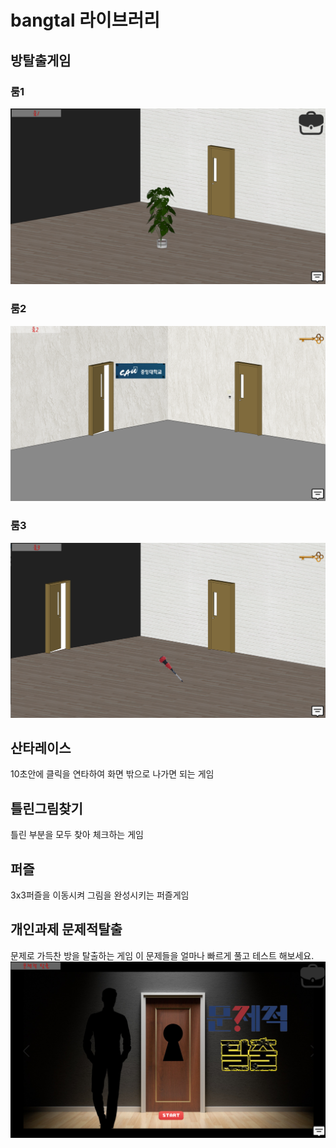 # bangtal 라이브러리 
## 방탈출게임 
### 룸1
![방탈출](https://github.com/taeyk1/bangtal/blob/master/images(%EB%B0%A9%ED%83%88%EC%B6%9C)/1.png)

### 룸2
![방탈출](https://github.com/taeyk1/bangtal/blob/master/images(%EB%B0%A9%ED%83%88%EC%B6%9C)/2.png)

### 룸3
![방탈출](https://github.com/taeyk1/bangtal/blob/master/images(%EB%B0%A9%ED%83%88%EC%B6%9C)/3.png)

## 산타레이스
10초안에 클릭을 연타하여 화면 밖으로 나가면 되는 게임

## 틀린그림찾기
틀린 부분을 모두 찾아 체크하는 게임

## 퍼즐
3x3퍼즐을 이동시켜 그림을 완성시키는 퍼즐게임

## 개인과제 문제적탈출
문제로 가득찬 방을 탈출하는 게임
이 문제들을 얼마나 빠르게 풀고  테스트 해보세요.
![문제적탈출](https://github.com/taeyk1/bangtal/blob/master/images(%EA%B0%9C%EC%9D%B8%EA%B3%BC%EC%A0%9C%EB%AC%B8%EC%A0%9C%EC%A0%81%ED%83%88%EC%B6%9C)/%ED%99%94%EB%A9%B4.png)
